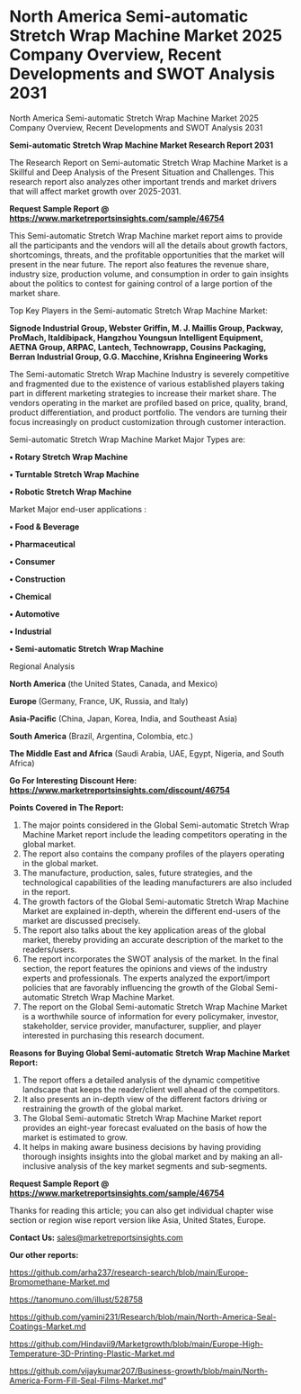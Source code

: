 # North America Semi-automatic Stretch Wrap Machine Market 2025 Company Overview, Recent Developments and SWOT Analysis 2031
 North America Semi-automatic Stretch Wrap Machine Market 2025 Company Overview, Recent Developments and SWOT Analysis 2031

<strong>Semi-automatic Stretch Wrap Machine Market Research Report 2031</strong>

The Research Report on Semi-automatic Stretch Wrap Machine Market is a Skillful and Deep Analysis of the Present Situation and Challenges. This research report also analyzes other important trends and market drivers that will affect market growth over 2025-2031.

<strong>Request Sample Report @ <a href=https://www.marketreportsinsights.com/sample/46754>https://www.marketreportsinsights.com/sample/46754</a></strong>

This Semi-automatic Stretch Wrap Machine market report aims to provide all the participants and the vendors will all the details about growth factors, shortcomings, threats, and the profitable opportunities that the market will present in the near future. The report also features the revenue share, industry size, production volume, and consumption in order to gain insights about the politics to contest for gaining control of a large portion of the market share.

Top Key Players in the Semi-automatic Stretch Wrap Machine Market:

<strong>Signode Industrial Group, Webster Griffin, M. J. Maillis Group, Packway, ProMach, Italdibipack, Hangzhou Youngsun Intelligent Equipment, AETNA Group, ARPAC, Lantech, Technowrapp, Cousins Packaging, Berran Industrial Group, G.G. Macchine, Krishna Engineering Works</strong>

The Semi-automatic Stretch Wrap Machine Industry is severely competitive and fragmented due to the existence of various established players taking part in different marketing strategies to increase their market share. The vendors operating in the market are profiled based on price, quality, brand, product differentiation, and product portfolio. The vendors are turning their focus increasingly on product customization through customer interaction.

Semi-automatic Stretch Wrap Machine Market Major Types are:

<strong>•  Rotary Stretch Wrap Machine

•  Turntable Stretch Wrap Machine

•  Robotic Stretch Wrap Machine</strong>

Market Major end-user applications :

<strong>•  Food & Beverage

•  Pharmaceutical

•  Consumer

•  Construction

•  Chemical

•  Automotive

•  Industrial

•  Semi-automatic Stretch Wrap Machine</strong>

Regional Analysis

</u><strong><b>North America</b></strong> (the United States, Canada, and Mexico)

<strong><b>Europe </b></strong>(Germany, France, UK, Russia, and Italy)

<strong><b>Asia-Pacific</b></strong> (China, Japan, Korea, India, and Southeast Asia)

<strong><b>South America</b></strong> (Brazil, Argentina, Colombia, etc.)

<strong><b>The Middle East and Africa</b></strong> (Saudi Arabia, UAE, Egypt, Nigeria, and South Africa)

<strong>Go For Interesting Discount Here: <a href=https://www.marketreportsinsights.com/discount/46754>https://www.marketreportsinsights.com/discount/46754</a></strong>

<strong>Points Covered in The Report:</strong>
<ol>
  <li>The major points considered in the Global Semi-automatic Stretch Wrap Machine Market report include the leading competitors operating in the global market.</li>
  <li>The report also contains the company profiles of the players operating in the global market.</li>
  <li>The manufacture, production, sales, future strategies, and the technological capabilities of the leading manufacturers are also included in the report.</li>
  <li>The growth factors of the Global Semi-automatic Stretch Wrap Machine Market are explained in-depth, wherein the different end-users of the market are discussed precisely.</li>
  <li>The report also talks about the key application areas of the global market, thereby providing an accurate description of the market to the readers/users.</li>
  <li>The report incorporates the SWOT analysis of the market. In the final section, the report features the opinions and views of the industry experts and professionals. The experts analyzed the export/import policies that are favorably influencing the growth of the Global Semi-automatic Stretch Wrap Machine Market.</li>
  <li>The report on the Global Semi-automatic Stretch Wrap Machine Market is a worthwhile source of information for every policymaker, investor, stakeholder, service provider, manufacturer, supplier, and player interested in purchasing this research document.</li>
</ol>
<strong>Reasons for Buying Global Semi-automatic Stretch Wrap Machine Market Report:</strong>

<ol>
  <li>The report offers a detailed analysis of the dynamic competitive landscape that keeps the reader/client well ahead of the competitors.</li>
  <li>It also presents an in-depth view of the different factors driving or restraining the growth of the global market.</li>
  <li>The Global Semi-automatic Stretch Wrap Machine Market report provides an eight-year forecast evaluated on the basis of how the market is estimated to grow.</li>
  <li>It helps in making aware business decisions by having providing thorough insights insights into the global market and by making an all-inclusive analysis of the key market segments and sub-segments.</li>
</ol>
<strong>Request Sample Report @ <a href=https://www.marketreportsinsights.com/sample/46754>https://www.marketreportsinsights.com/sample/46754</a></strong>


Thanks for reading this article; you can also get individual chapter wise section or region wise report version like Asia, United States, Europe.

<strong>Contact Us:</strong>
sales@marketreportsinsights.com

<strong>Our other reports:</strong>

<a href=https://github.com/arha237/research-search/blob/main/Europe-Bromomethane-Market.md>https://github.com/arha237/research-search/blob/main/Europe-Bromomethane-Market.md</a>

<a href=https://tanomuno.com/illust/528758>https://tanomuno.com/illust/528758</a>

<a href=https://github.com/yamini231/Research/blob/main/North-America-Seal-Coatings-Market.md>https://github.com/yamini231/Research/blob/main/North-America-Seal-Coatings-Market.md</a>

<a href=https://github.com/Hindavii9/Marketgrowth/blob/main/Europe-High-Temperature-3D-Printing-Plastic-Market.md>https://github.com/Hindavii9/Marketgrowth/blob/main/Europe-High-Temperature-3D-Printing-Plastic-Market.md</a>

<a href=https://github.com/vijaykumar207/Business-growth/blob/main/North-America-Form-Fill-Seal-Films-Market.md>https://github.com/vijaykumar207/Business-growth/blob/main/North-America-Form-Fill-Seal-Films-Market.md</a>"
